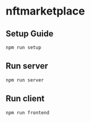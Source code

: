 # nftmarketplace

## Setup Guide
```
npm run setup
```

## Run server
```
npm run server
```

## Run client
```
npm run frontend
```